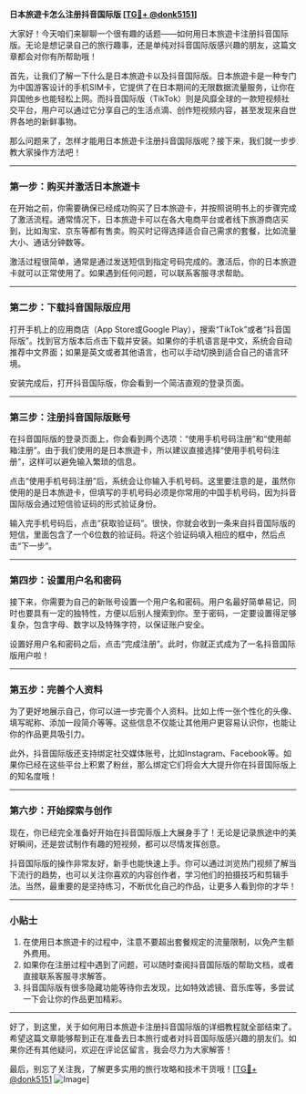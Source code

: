 **日本旅遊卡怎么注册抖音国际版 [[TG💪+ @donk5151](https://t.me/s/donk5151)]**

大家好！今天咱们来聊聊一个很有趣的话题——如何用日本旅遊卡注册抖音国际版。无论是想记录自己的旅行趣事，还是单纯对抖音国际版感兴趣的朋友，这篇文章都会对你有所帮助哦！

首先，让我们了解一下什么是日本旅遊卡以及抖音国际版。日本旅遊卡是一种专门为中国游客设计的手机SIM卡，它提供了在日本期间的无限数据流量服务，让你在异国他乡也能轻松上网。而抖音国际版（TikTok）则是风靡全球的一款短视频社交平台，用户可以通过它分享自己的生活点滴、创作短视频内容，甚至发现来自世界各地的新鲜事物。

那么问题来了，怎样才能用日本旅遊卡注册抖音国际版呢？接下来，我们就一步步教大家操作方法吧！

---

### **第一步：购买并激活日本旅遊卡**

在开始之前，你需要确保已经成功购买了日本旅遊卡，并按照说明书上的步骤完成了激活流程。通常情况下，日本旅遊卡可以在各大电商平台或者线下旅游商店买到，比如淘宝、京东等都有售卖。购买时记得选择适合自己需求的套餐，比如流量大小、通话分钟数等。

激活过程很简单，通常是通过发送短信到指定号码完成的。激活后，你的日本旅遊卡就可以正常使用了。如果遇到任何问题，可以联系客服寻求帮助。

---

### **第二步：下载抖音国际版应用**

打开手机上的应用商店（App Store或Google Play），搜索“TikTok”或者“抖音国际版”。找到官方版本后点击下载并安装。如果你的手机语言是中文，系统会自动推荐中文界面；如果是英文或者其他语言，也可以手动切换到适合自己的语言环境。

安装完成后，打开抖音国际版，你会看到一个简洁直观的登录页面。

---

### **第三步：注册抖音国际版账号**

在抖音国际版的登录页面上，你会看到两个选项：“使用手机号码注册”和“使用邮箱注册”。由于我们使用的是日本旅遊卡，所以建议直接选择“使用手机号码注册”，这样可以避免输入繁琐的信息。

点击“使用手机号码注册”后，系统会让你输入手机号码。这里要注意的是，虽然你使用的是日本旅遊卡，但填写的手机号码必须是你常用的中国手机号码，因为抖音国际版会通过短信验证码的形式验证身份。

输入完手机号码后，点击“获取验证码”。很快，你就会收到一条来自抖音国际版的短信，里面包含了一个6位数的验证码。将这个验证码填入相应的框中，然后点击“下一步”。

---

### **第四步：设置用户名和密码**

接下来，你需要为自己的新账号设置一个用户名和密码。用户名最好简单易记，同时也要具有一定的独特性，方便以后别人搜索到你。至于密码，一定要设置得足够复杂，包含字母、数字以及特殊字符，以保证账户安全。

设置好用户名和密码之后，点击“完成注册”。此时，你就正式成为了一名抖音国际版用户啦！

---

### **第五步：完善个人资料**

为了更好地展示自己，你可以进一步完善个人资料。比如上传一张个性化的头像、填写昵称、添加一段简介等等。这些信息不仅能让其他用户更容易认识你，也能让你的作品更具吸引力。

此外，抖音国际版还支持绑定社交媒体账号，比如Instagram、Facebook等。如果你已经在这些平台上积累了粉丝，那么绑定它们将会大大提升你在抖音国际版上的知名度哦！

---

### **第六步：开始探索与创作**

现在，你已经完全准备好开始在抖音国际版上大展身手了！无论是记录旅途中的美好瞬间，还是尝试制作有趣的短视频，都可以尽情发挥创意。

抖音国际版的操作非常友好，新手也能快速上手。你可以通过浏览热门视频了解当下流行的趋势，也可以关注你喜欢的内容创作者，学习他们的拍摄技巧和剪辑手法。当然，最重要的是坚持练习，不断优化自己的作品，让更多人看到你的才华！

---

### **小贴士**

1. 在使用日本旅遊卡的过程中，注意不要超出套餐规定的流量限制，以免产生额外费用。
2. 如果你在注册过程中遇到了问题，可以随时查阅抖音国际版的帮助文档，或者直接联系客服寻求解答。
3. 抖音国际版有很多隐藏功能等待你去发现，比如特效滤镜、音乐库等，多尝试一下会让你的作品更加精彩。

---

好了，到这里，关于如何用日本旅遊卡注册抖音国际版的详细教程就全部结束了。希望这篇文章能够帮到正在准备去日本旅行或者对抖音国际版感兴趣的朋友们。如果你还有其他疑问，欢迎在评论区留言，我会尽力为大家解答！

最后，别忘了关注我，了解更多实用的旅行攻略和技术干货哦！[[TG💪+ @donk5151](https://t.me/s/donk5151) ![Image](https://i.postimg.cc/rwNCRYN7/Snipaste-2025-04-30-17-27-05.png)]